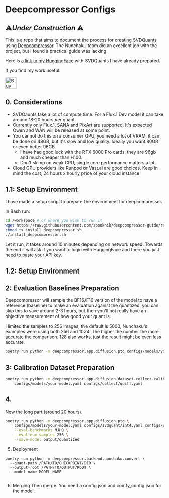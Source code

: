 # Deepcompressor Configs

## ⚠️*Under Construction* ⚠️

This is a repo that aims to document the process for creating SVDQuants using [Deepcompressor](https://github.com/nunchaku-tech/deepcompressor). The Nunchaku team did an excellent job with the project, but I found a practical guide was lacking.

Here is [a link to my HuggingFace](https://huggingface.co/spooknik) with SVDQuants I have already prepared.

If you find my work useful:

<a href='https://ko-fi.com/B0B21MPRDT' target='_blank'><img height='36' style='border:0px;height:36px;' src='https://storage.ko-fi.com/cdn/kofi6.png?v=6' border='0' alt='Buy Me a Coffee at ko-fi.com' /></a>

## 0. Considerations

- SVDQaunts take a lot of compute time. For a Flux.1 Dev model it can take around 18-20 hours *per* quant.
- Currently only Flux.1, SANA and PixArt are supported. It's expected Qwen and WAN will be released at some point.
- You cannot do this on a consumer GPU, you need a lot of VRAM, it can be done on 48GB, but it's slow and low quality. Ideally you want 80GB or even better 96GB. 
    - I have had good luck with the RTX 6000 Pro cards, they are 96gb and much cheaper than H100.
    - Don't skimp on weak CPU, single core performance matters a lot. 
- Cloud GPU providers like Runpod or Vast.ai are good choices. Keep in mind the cost, 24 hours x hourly price of your cloud instance. 

## 1.1: Setup Environment

I have made a setup script to prepare the environment for deepcompressor.

In Bash run:

```bash
cd /workspace # or where you wish to run it
wget https://raw.githubusercontent.com/spooknik/deepcompressor-guide/refs/heads/main/install_deepcompressor.sh
chmod +x install_deepcompressor.sh
./install_deepcompressor.sh
```
Let it run, it takes around 10 minutes depending on network speed. Towards the end it will ask if you want to login with HuggingFace and there you just need to paste your API key.

## 1.2: Setup Environment



## 2: Evaluation Baselines Preparation

Deepcompressor will sample the BF16/F16 version of the model to have a reference (baseline) to make an evaluation against the quantized, you can skip this to save around 2-3 hours, but then you'll not really have an objective measurement of how good your quant is. 

I limited the samples to 256 images, the default is 5000, Nunchaku's examples were using both 256 and 1024. The higher the number the more accurate the comparison. 128 also works, just the result might be even less accurate. 


```bash
poetry run python -m deepcompressor.app.diffusion.ptq configs/models/your-model.yaml --output-dirname reference
```


## 3: Calibration Dataset Preparation


```bash
poetry run python -m deepcompressor.app.diffusion.dataset.collect.calib \
    configs/models/your-model.yaml configs/collect/qdiff.yaml
```



## 4.

Now the long part (around 20 hours).  

```bash
poetry run python -m deepcompressor.app.diffusion.ptq \
    configs/models/your-model.yaml configs/svdquant/int4.yaml configs/svdquant/fast.yaml \
    --eval-benchmarks MJHQ \
    --eval-num-samples 256 \
    --save-model output/quantized
```
5. Deployment

```
poetry run python -m deepcompressor.backend.nunchaku.convert \
  --quant-path /PATH/TO/CHECKPOINT/DIR \
  --output-root /PATH/TO/OUTPUT/ROOT \
  --model-name MODEL_NAME


```

6. Merging
Then merge. You need a config.json and comfy_config.json for the model. 

